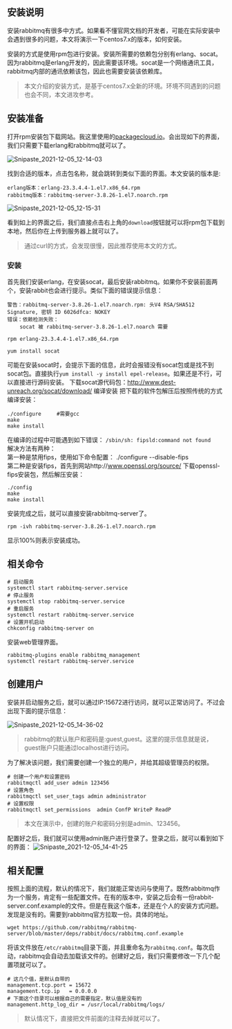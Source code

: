 ## 安装说明

安装rabbitmq有很多中方式。如果看不懂官网文档的开发者，可能在实际安装中会遇到很多的问题，本文将演示一下centos7.x的版本，如何安装。

安装的方式是使用rpm包进行安装。安装所需要的依赖包分别有erlang、socat。因为rabbitmq是erlang开发的，因此需要该环境。socat是一个网络通讯工具，rabbitmq内部的通讯依赖该包，因此也需要安装该依赖库。
> 本文介绍的安装方式，是基于centos7.x全新的环境。环境不同遇到的问题也会不同，本文进攻参考。

## 安装准备

打开rpm安装包下载网站。我这里使用的[packagecloud.io](https://packagecloud.io/rabbitmq/)。会出现如下的界面，我们只需要下载erlang和rabbitmq就可以了。

![Snipaste_2021-12-05_12-14-03](https://gitee.com/bruce_qiq/picture/raw/master/2021-12-5/1638677669159-Snipaste_2021-12-05_12-14-03.png)

找到合适的版本，点击包名称，就会跳转到类似下面的界面。本文安装的版本是:
```shell
erlang版本：erlang-23.3.4.4-1.el7.x86_64.rpm
rabbitmq版本：rabbitmq-server-3.8.26-1.el7.noarch.rpm
```

![Snipaste_2021-12-05_12-15-31](https://gitee.com/bruce_qiq/picture/raw/master/2021-12-5/1638677740749-Snipaste_2021-12-05_12-15-31.png)

看到如上的界面之后，我们直接点击右上角的`download`按钮就可以将rpm包下载到本地，然后你在上传到服务器上就可以了。
> 通过curl的方式，会发现很慢，因此推荐使用本文的方式。

### 安装

首先我们安装erlang，在安装socat，最后安装rabbitmq。如果你不安装前面两个，安装rabbit也会进行提示。类似下面的错误提示信息：
```shell
警告：rabbitmq-server-3.8.26-1.el7.noarch.rpm: 头V4 RSA/SHA512 Signature, 密钥 ID 6026dfca: NOKEY
错误：依赖检测失败：
	socat 被 rabbitmq-server-3.8.26-1.el7.noarch 需要
```
```shell
rpm erlang-23.3.4.4-1.el7.x86_64.rpm
```
```shell
yum install socat
```
可能在安装socat时，会提示下面的信息，此时会报错没有socat包或是找不到socat包。直接执行`yum install -y install epel-release`。如果还是不行，可以直接进行源码安装。
下载socat源代码包：http://www.dest-unreach.org/socat/download/
编译安装  把下载的软件包解压后按照传统的方式编译安装：  
```shell
./configure     #需要gcc
make  
make install  
```
在编译的过程中可能遇到如下错误： `/sbin/sh: fipsld:command not found`   
解决方法有两种：  
第一种是禁用fips，使用如下命令配置：  ./configure --disable-fips  
第二种是安装fips，首先到网站http://www.openssl.org/source/ 下载openssl-fips安装包，然后解压安装：  
```shell
./config
make  
make install  
```
安装完成之后，就可以直接安装rabbitmq-server了。
```shell
rpm -ivh rabbitmq-server-3.8.26-1.el7.noarch.rpm
```
显示100%则表示安装成功。

## 相关命令
```shell
# 启动服务
systemctl start rabbitmq-server.service
# 停止服务
systemctl stop rabbitmq-server.service
# 重启服务
systemctl restart rabbitmq-server.service
# 设置开机启动
chkconfig rabbitmq-server on
```
安装web管理界面。
```shell
rabbitmq-plugins enable rabbitmq_management
systemctl restart rabbitmq-server.service
```

## 创建用户

安装并启动服务之后，就可以通过IP:15672进行访问，就可以正常访问了。不过会出现下面的提示信息：

![Snipaste_2021-12-05_14-36-02](https://gitee.com/bruce_qiq/picture/raw/master/2021-12-5/1638686190182-Snipaste_2021-12-05_14-36-02.png)
> rabbitmq的默认账户和密码是:guest,guest。这里的提示信息就是说，guest账户只能通过localhost进行访问。

为了解决该问题，我们需要创建一个独立的用户，并给其超级管理员的权限。
```shell
# 创建一个用户和设置密码
rabbitmqctl add_user admin 123456
# 设置角色
rabbitmqctl set_user_tags admin administrator
# 设置权限
rabbitmqctl set_permissions  admin ConfP WriteP ReadP
```
> 本文在演示中，创建的账户和密码分别是admin、123456。

配置好之后，我们就可以使用admin账户进行登录了。登录之后，就可以看到如下的界面：
![Snipaste_2021-12-05_14-41-25](https://gitee.com/bruce_qiq/picture/raw/master/2021-12-5/1638711843979-Snipaste_2021-12-05_14-41-25.png)

## 相关配置

按照上面的流程，默认的情况下，我们就能正常访问与使用了。既然rabbitmq作为一个服务，肯定有一些配置文件。在有的版本中，安装之后会有一份rabbit-server.conf.example的文件。但是在我这个版本，还是在个人的安装方式问题。发现是没有的。需要到rabbitmq官方拉取一份。具体的地址。
```shell
wget https://github.com/rabbitmq/rabbitmq-server/blob/master/deps/rabbit/docs/rabbitmq.conf.example
```
将该文件放在`/etc/rabbitmq`目录下面，并且重命名为`rabbitmq.conf`。每次启动，rabbitmq会自动去加载该文件的。创建好之后，我们只需要修改一下几个配置项就可以了。
```shell
# 这几个值，是默认自带的
management.tcp.port = 15672
management.tcp.ip   = 0.0.0.0
# 下面这个目录可以根据自己的需要指定，默认值是没有的
management.http_log_dir = /usr/local/rabbitmq/logs/
```
> 默认情况下，直接把文件前面的注释去掉就可以了。